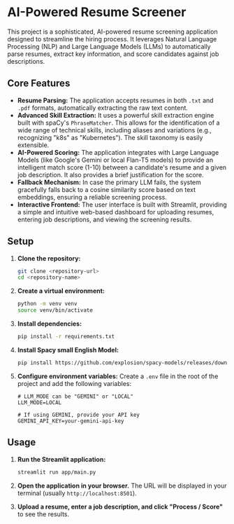# AI-Powered Resume Screener

This project is a sophisticated, AI-powered resume screening application designed to streamline the hiring process. It leverages Natural Language Processing (NLP) and Large Language Models (LLMs) to automatically parse resumes, extract key information, and score candidates against job descriptions.

## Core Features

*   **Resume Parsing:** The application accepts resumes in both `.txt` and `.pdf` formats, automatically extracting the raw text content.
*   **Advanced Skill Extraction:** It uses a powerful skill extraction engine built with spaCy's `PhraseMatcher`. This allows for the identification of a wide range of technical skills, including aliases and variations (e.g., recognizing "k8s" as "Kubernetes"). The skill taxonomy is easily extensible.
*   **AI-Powered Scoring:** The application integrates with Large Language Models (like Google's Gemini or local Flan-T5 models) to provide an intelligent match score (1-10) between a candidate's resume and a given job description. It also provides a brief justification for the score.
*   **Fallback Mechanism:** In case the primary LLM fails, the system gracefully falls back to a cosine similarity score based on text embeddings, ensuring a reliable screening process.
*   **Interactive Frontend:** The user interface is built with Streamlit, providing a simple and intuitive web-based dashboard for uploading resumes, entering job descriptions, and viewing the screening results.

## Setup

1.  **Clone the repository:**
    ```bash
    git clone <repository-url>
    cd <repository-name>
    ```

2.  **Create a virtual environment:**
    ```bash
    python -m venv venv
    source venv/bin/activate
    ```

3.  **Install dependencies:**
    ```bash
    pip install -r requirements.txt
    ```
    
4.  **Install Spacy small English Model:**
    ```bash
    pip install https://github.com/explosion/spacy-models/releases/download/en_core_web_sm-3.7.1/en_core_web_sm-3.7.1-py3-none-any.whl
    ```


5.  **Configure environment variables:**
    Create a `.env` file in the root of the project and add the following variables:
    ```
    # LLM_MODE can be "GEMINI" or "LOCAL"
    LLM_MODE=LOCAL

    # If using GEMINI, provide your API key
    GEMINI_API_KEY=your-gemini-api-key
    ```

## Usage

1.  **Run the Streamlit application:**
    ```bash
    streamlit run app/main.py
    ```

2.  **Open the application in your browser.** The URL will be displayed in your terminal (usually `http://localhost:8501`).

3.  **Upload a resume, enter a job description, and click "Process / Score"** to see the results.

